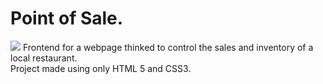 # Point of Sale.
![](imagenes/puntoVenta)
Frontend for a webpage thinked to control the sales and inventory of a local restaurant.<br/>
Project made using only HTML 5 and CSS3.
